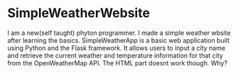 # SimpleWeatherWebsite
I am a new(self taught) phyton programmer. I made a simple weather wbsite after learning the basics. SimpleWeatherApp is a basic web application built using Python and the Flask framework. It allows users to input a city name and retrieve the current weather and temperature information for that city from the OpenWeatherMap API. The HTML part doesnt work though. Why?
